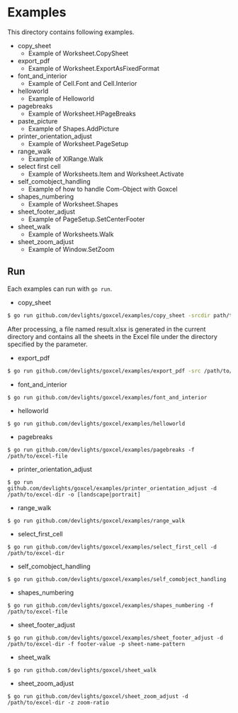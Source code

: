 # Examples

This directory contains following examples.

- copy_sheet
  - Example of Worksheet.CopySheet
- export_pdf
  - Example of Worksheet.ExportAsFixedFormat
- font_and_interior
  - Example of Cell.Font and Cell.Interior
- helloworld
  - Example of Helloworld
- pagebreaks
  - Example of Worksheet.HPageBreaks
- paste_picture
  - Example of Shapes.AddPicture
- printer_orientation_adjust
  - Example of Worksheet.PageSetup
- range_walk
  - Example of XlRange.Walk
- select first cell
  - Example of Worksheets.Item and Worksheet.Activate
- self_comobject_handling
  - Example of how to handle Com-Object with Goxcel
- shapes_numbering
  - Example of Worksheet.Shapes
- sheet_footer_adjust
  - Example of PageSetup.SetCenterFooter
- sheet_walk
  - Example of Worksheets.Walk
- sheet_zoom_adjust
  - Example of Window.SetZoom

## Run

Each examples can run with ```go run```.

- copy_sheet

```sh
$ go run github.com/devlights/goxcel/examples/copy_sheet -srcdir path/to/src/excel/dir 
```

After processing, a file named result.xlsx is generated in the current directory and contains all the sheets in the Excel file under the directory specified by the parameter.

- export_pdf

```sh
$ go run github.com/devlights/goxcel/examples/export_pdf -src /path/to/src/excel/file -dst /path/to/dest/pdf/file
```

- font_and_interior

```shell script
$ go run github.com/devlights/goxcel/examples/font_and_interior
```

- helloworld

```shell script
$ go run github.com/devlights/goxcel/examples/helloworld
```

- pagebreaks

```shell script
$ go run github.com/devlights/goxcel/examples/pagebreaks -f /path/to/excel-file
```

- printer_orientation_adjust

```shell script
$ go run github.com/devlights/goxcel/examples/printer_orientation_adjust -d /path/to/excel-dir -o [landscape|portrait]
```

- range_walk

```shell script
$ go run github.com/devlights/goxcel/examples/range_walk
```

- select_first_cell

```shell script
$ go run github.com/devlights/goxcel/examples/select_first_cell -d /path/to/excel-dir
```

- self_comobject_handling

```shell script
$ go run github.com/devlights/goxcel/examples/self_comobject_handling
```

- shapes_numbering

```shell script
$ go run github.com/devlights/goxcel/examples/shapes_numbering -f /path/to/excel-file
```

- sheet_footer_adjust

```shell script
$ go run github.com/devlights/goxcel/examples/sheet_footer_adjust -d /path/to/excel-dir -f footer-value -p sheet-name-pattern
```

- sheet_walk

```shell script
$ go run github.com/devlights/goxcel/sheet_walk
```

- sheet_zoom_adjust

```shell script
$ go run github.com/devlights/goxcel/sheet_zoom_adjust -d /path/to/excel-dir -z zoom-ratio
```
